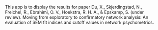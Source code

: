 This app is to display the results for paper Du, X., Skjerdingstad, N., Freichel, R., Ebrahimi, O. V., Hoekstra, R. H. A., & Epskamp, S. (under review). Moving from exploratory to confirmatory network analysis: An evaluation of SEM fit indices and cutoff values in network psychometrics.
